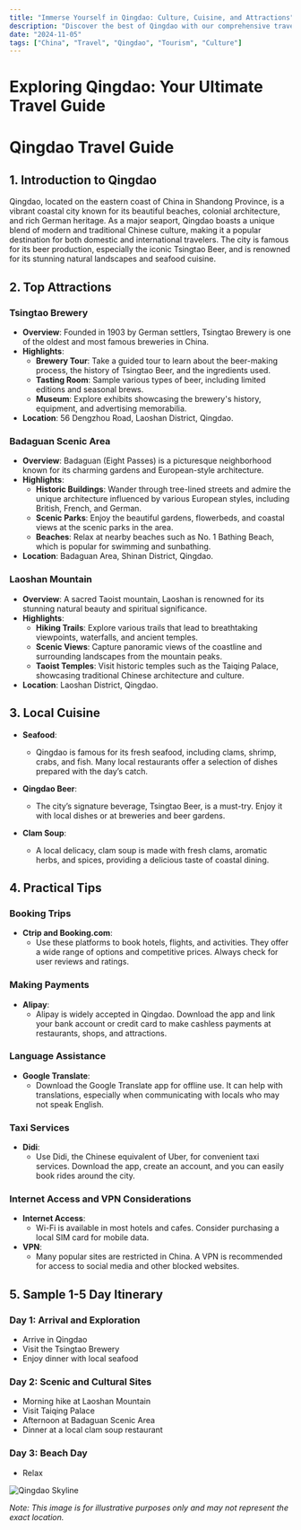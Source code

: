 ```yaml
---
title: "Immerse Yourself in Qingdao: Culture, Cuisine, and Attractions"
description: "Discover the best of Qingdao with our comprehensive travel guide. Explore top attractions, savor local cuisine, and get insider tips for an unforgettable Chinese adventure."
date: "2024-11-05"
tags: ["China", "Travel", "Qingdao", "Tourism", "Culture"]
---
```


# Exploring Qingdao: Your Ultimate Travel Guide

# Qingdao Travel Guide

## 1. Introduction to Qingdao
Qingdao, located on the eastern coast of China in Shandong Province, is a vibrant coastal city known for its beautiful beaches, colonial architecture, and rich German heritage. As a major seaport, Qingdao boasts a unique blend of modern and traditional Chinese culture, making it a popular destination for both domestic and international travelers. The city is famous for its beer production, especially the iconic Tsingtao Beer, and is renowned for its stunning natural landscapes and seafood cuisine.

## 2. Top Attractions

### Tsingtao Brewery
- **Overview**: Founded in 1903 by German settlers, Tsingtao Brewery is one of the oldest and most famous breweries in China.
- **Highlights**:
  - **Brewery Tour**: Take a guided tour to learn about the beer-making process, the history of Tsingtao Beer, and the ingredients used.
  - **Tasting Room**: Sample various types of beer, including limited editions and seasonal brews.
  - **Museum**: Explore exhibits showcasing the brewery's history, equipment, and advertising memorabilia.
- **Location**: 56 Dengzhou Road, Laoshan District, Qingdao.

### Badaguan Scenic Area
- **Overview**: Badaguan (Eight Passes) is a picturesque neighborhood known for its charming gardens and European-style architecture.
- **Highlights**:
  - **Historic Buildings**: Wander through tree-lined streets and admire the unique architecture influenced by various European styles, including British, French, and German.
  - **Scenic Parks**: Enjoy the beautiful gardens, flowerbeds, and coastal views at the scenic parks in the area.
  - **Beaches**: Relax at nearby beaches such as No. 1 Bathing Beach, which is popular for swimming and sunbathing.
- **Location**: Badaguan Area, Shinan District, Qingdao.

### Laoshan Mountain
- **Overview**: A sacred Taoist mountain, Laoshan is renowned for its stunning natural beauty and spiritual significance.
- **Highlights**:
  - **Hiking Trails**: Explore various trails that lead to breathtaking viewpoints, waterfalls, and ancient temples.
  - **Scenic Views**: Capture panoramic views of the coastline and surrounding landscapes from the mountain peaks.
  - **Taoist Temples**: Visit historic temples such as the Taiqing Palace, showcasing traditional Chinese architecture and culture.
- **Location**: Laoshan District, Qingdao.

## 3. Local Cuisine

- **Seafood**: 
  - Qingdao is famous for its fresh seafood, including clams, shrimp, crabs, and fish. Many local restaurants offer a selection of dishes prepared with the day’s catch.
  
- **Qingdao Beer**: 
  - The city’s signature beverage, Tsingtao Beer, is a must-try. Enjoy it with local dishes or at breweries and beer gardens.

- **Clam Soup**: 
  - A local delicacy, clam soup is made with fresh clams, aromatic herbs, and spices, providing a delicious taste of coastal dining.

## 4. Practical Tips

### Booking Trips
- **Ctrip and Booking.com**: 
  - Use these platforms to book hotels, flights, and activities. They offer a wide range of options and competitive prices. Always check for user reviews and ratings.

### Making Payments 
- **Alipay**: 
  - Alipay is widely accepted in Qingdao. Download the app and link your bank account or credit card to make cashless payments at restaurants, shops, and attractions.

### Language Assistance
- **Google Translate**: 
  - Download the Google Translate app for offline use. It can help with translations, especially when communicating with locals who may not speak English.

### Taxi Services
- **Didi**: 
  - Use Didi, the Chinese equivalent of Uber, for convenient taxi services. Download the app, create an account, and you can easily book rides around the city.

### Internet Access and VPN Considerations
- **Internet Access**: 
  - Wi-Fi is available in most hotels and cafes. Consider purchasing a local SIM card for mobile data.
- **VPN**: 
  - Many popular sites are restricted in China. A VPN is recommended for access to social media and other blocked websites.

## 5. Sample 1-5 Day Itinerary

### Day 1: Arrival and Exploration
- Arrive in Qingdao
- Visit the Tsingtao Brewery
- Enjoy dinner with local seafood

### Day 2: Scenic and Cultural Sites
- Morning hike at Laoshan Mountain
- Visit Taiqing Palace
- Afternoon at Badaguan Scenic Area
- Dinner at a local clam soup restaurant

### Day 3: Beach Day
- Relax

<img src="https://source.unsplash.com/1600x900/?Qingdao,cityscape" alt="Qingdao Skyline" loading="lazy">

*Note: This image is for illustrative purposes only and may not represent the exact location.*

